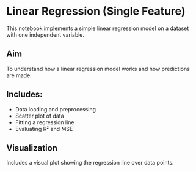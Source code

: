 # Linear Regression (Single Feature)

This notebook implements a simple linear regression model on a dataset with one independent variable.

##  Aim
To understand how a linear regression model works and how predictions are made.

##  Includes:
- Data loading and preprocessing
- Scatter plot of data
- Fitting a regression line
- Evaluating R² and MSE

##  Visualization
Includes a visual plot showing the regression line over data points.

